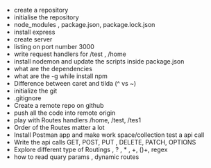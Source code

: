 <!-- @format -->

- create a repository
- initialise the repository
- node_modules , package.json, package.lock.json
- install express
- create server
- listing on port number 3000
- write request handlers for /test , /home
- install nodemon and update the scripts inside package.json
- what are the dependencies
- what are the -g while install npm
- Difference between caret and tilda (^ vs ~)
- initialize the git
- .gitignore
- Create a remote repo on github
- push all the code into remote origin
- play with Routes handlers /home, /test, /tes1
- Order of the Routes matter a lot
- Install Postman app and make work space/collection test a api call
- Write the api calls GET, POST, PUT , DELETE, PATCH, OPTIONS
- Explore different type of Routings , ? , \* , +, ()+, regex
- how to read quary params , dynamic routes
